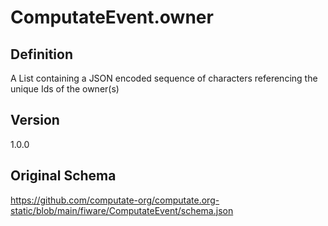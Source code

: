 # ComputateEvent.owner

## Definition
A List containing a JSON encoded sequence of characters referencing the unique Ids of the owner(s)

## Version
1.0.0

## Original Schema
https://github.com/computate-org/computate.org-static/blob/main/fiware/ComputateEvent/schema.json
